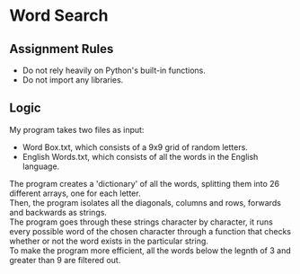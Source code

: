 # Word Search

## Assignment Rules
* Do not rely heavily on Python's built-in functions.
* Do not import any libraries.

## Logic

My program takes two files as input:
* Word Box.txt, which consists of a 9x9 grid of random letters.
* English Words.txt, which consists of all the words in the English language.

The program creates a 'dictionary' of all the words, splitting them into 26 different arrays, one for each letter. <br>
Then, the program isolates all the diagonals, columns and rows, forwards and backwards as strings. <br>
The program goes through these strings character by character, it runs every possible word of the chosen character through a function that checks whether or not the word exists in the particular string. <br>
To make the program more efficient, all the words below the legnth of 3 and greater than 9 are filtered out. <br>

